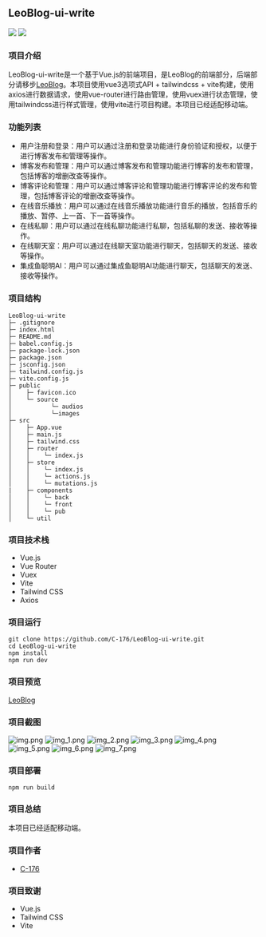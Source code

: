 ## LeoBlog-ui-write
![](https://img.shields.io/badge/LICENSE-Apache2.0-green.svg)
[![](https://img.shields.io/badge/BLOG-@LeoBlog-red.svg)](http://www.leoblog.icu)


### 项目介绍

LeoBlog-ui-write是一个基于Vue.js的前端项目，是LeoBlog的前端部分，后端部分请移步[LeoBlog](
https://github.com/C-176/LeoBlog-back)。本项目使用vue3选项式API + tailwindcss +
vite构建，使用axios进行数据请求，使用vue-router进行路由管理，使用vuex进行状态管理，使用tailwindcss进行样式管理，使用vite进行项目构建。本项目已经适配移动端。

### 功能列表
* 用户注册和登录：用户可以通过注册和登录功能进行身份验证和授权，以便于进行博客发布和管理等操作。
* 博客发布和管理：用户可以通过博客发布和管理功能进行博客的发布和管理，包括博客的增删改查等操作。
* 博客评论和管理：用户可以通过博客评论和管理功能进行博客评论的发布和管理，包括博客评论的增删改查等操作。
* 在线音乐播放：用户可以通过在线音乐播放功能进行音乐的播放，包括音乐的播放、暂停、上一首、下一首等操作。
* 在线私聊：用户可以通过在线私聊功能进行私聊，包括私聊的发送、接收等操作。
* 在线聊天室：用户可以通过在线聊天室功能进行聊天，包括聊天的发送、接收等操作。
* 集成鱼聪明AI：用户可以通过集成鱼聪明AI功能进行聊天，包括聊天的发送、接收等操作。

### 项目结构

```
LeoBlog-ui-write
├─ .gitignore
├─ index.html
├─ README.md
├─ babel.config.js
├─ package-lock.json
├─ package.json
├─ jsconfig.json
├─ tailwind.config.js
├─ vite.config.js
├─ public
│    ├─ favicon.ico
│    └─ source
│           └─ audios
│           └─images
├─ src
│    ├─ App.vue
│    ├─ main.js
│    ├─ tailwind.css
│    ├─ router
│    │    └─ index.js
│    ├─ store
│    │    └─ index.js
│    │    └─ actions.js
│    │    └─ mutations.js
|    ├─ components
│    │    └─ back
│    │    └─ front
│    │    └─ pub
│    └─ util
```

### 项目技术栈

- Vue.js
- Vue Router
- Vuex
- Vite
- Tailwind CSS
- Axios

### 项目运行

```
git clone https://github.com/C-176/LeoBlog-ui-write.git
cd LeoBlog-ui-write
npm install
npm run dev
```

### 项目预览

[LeoBlog](http://www.leoblog.icu)

### 项目截图

![img.png](http://49.235.100.240/api/source/temp/img.png)
![img_1.png](http://49.235.100.240/api/source/temp/img_1.png)
![img_2.png](http://49.235.100.240/api/source/temp/img_2.png)
![img_3.png](http://49.235.100.240/api/source/temp/img_3.png)
![img_4.png](http://49.235.100.240/api/source/temp/img_4.png)
![img_5.png](http://49.235.100.240/api/source/temp/img_5.png)
![img_6.png](http://49.235.100.240/api/source/temp/img_6.png)
![img_7.png](http://49.235.100.240/api/source/temp/img_7.png)

### 项目部署

```
npm run build
```

### 项目总结

本项目已经适配移动端。

### 项目作者

- [C-176](https://github.com/C-176)

### 项目致谢

- Vue.js
- Tailwind CSS
- Vite


